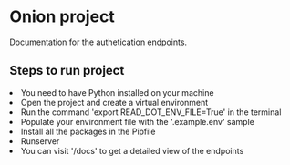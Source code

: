 # Onion project
Documentation for the authetication endpoints.

## Steps to run project

 <li>You need to have Python installed on your machine</li> 
 <li>Open the project and create a virtual environment</li> 
 <li>Run the command 'export READ_DOT_ENV_FILE=True' in the terminal</li>
 <li>Populate your environment file with the '.example.env' sample</li>
 <li>Install all the packages in the Pipfile</li> 
 <li>Runserver</li> 
 <li>You can visit '/docs' to get a detailed view of the endpoints</li> 

 